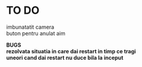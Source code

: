 # TO DO

imbunatatit camera<br>
buton pentru anulat aim<br>

<b>BUGS<br>
rezolvata situatia in care dai restart in timp ce tragi<br>
uneori cand dai restart nu duce bila la inceput<br>

